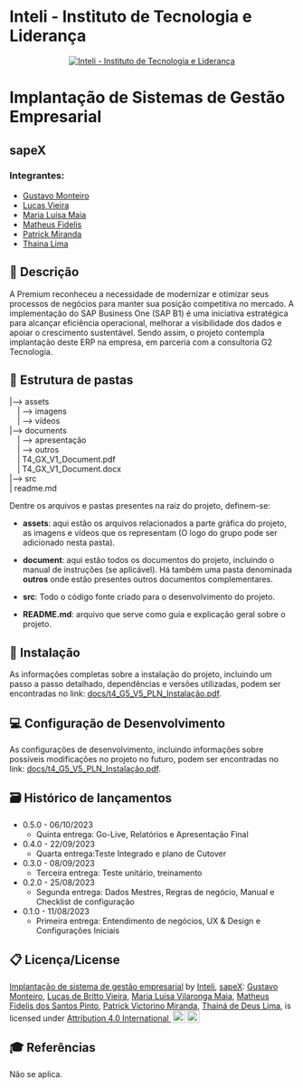 # Inteli - Instituto de Tecnologia e Liderança 

<p align="center">
<a href= "https://www.inteli.edu.br/"><img src="https://s3.amazonaws.com/gupy5/production/companies/26702/career/63484/images/2022-04-28_16-56_logo.png" alt="Inteli - Instituto de Tecnologia e Liderança" border="0"></a>
</p>

# Implantação de Sistemas de Gestão Empresarial 

## sapeX

### Integrantes: 
- <a href="https://www.linkedin.com/in/gustavo-monteiro-1a499919a/">Gustavo Monteiro</a>
- <a href="https://www.linkedin.com/in/lucas-britto-376665208/">Lucas Vieira</a>
- <a href="https://www.linkedin.com/in/maria-lu%C3%ADsa-maia-14384a212/">Maria Luísa Maia</a>
- <a href="https://www.linkedin.com/in/matheus-fidelis-dos-santos-pinto-680520232/">Matheus Fidelis</a>
- <a href="https://www.linkedin.com/in/patrick-miranda/">Patrick Miranda</a>
- <a href="https://www.linkedin.com/in/thainadedeus/">Thaina Lima</a>

## 📝 Descrição

A Premium reconheceu a necessidade de modernizar e otimizar seus processos de negócios para manter sua posição competitiva no mercado. A implementação do SAP Business One (SAP B1) é uma iniciativa estratégica para alcançar eficiência operacional, melhorar a visibilidade dos dados e apoiar o crescimento sustentável. Sendo assim, o projeto contempla implantação deste ERP na empresa, em parceria com a consultoria G2 Tecnologia.

## 📁 Estrutura de pastas

|--> assets<br>
  &emsp;| --> imagens <br>
  &emsp;| --> vídeos <br>
|--> documents<br>
  &emsp;| --> apresentação <br>
  &emsp;| --> outros <br>
  &emsp;| T4_GX_V1_Document.pdf<br>
  &emsp;| T4_GX_V1_Document.docx<br>
|--> src<br>
| readme.md<br>

Dentre os arquivos e pastas presentes na raiz do projeto, definem-se:

- <b>assets</b>: aqui estão os arquivos relacionados a parte gráfica do projeto, as imagens e vídeos que os representam (O logo do grupo pode ser adicionado nesta pasta).

- <b>document</b>: aqui estão todos os documentos do projeto, incluindo o manual de instruções (se aplicável). Há também uma pasta denominada <b>outros</b> onde estão presentes outros documentos complementares.

- <b>src</b>: Todo o código fonte criado para o desenvolvimento do projeto.

- <b>README.md</b>: arquivo que serve como guia e explicação geral sobre o projeto.

## 🔧 Instalação

As informações completas sobre a instalação do projeto, incluindo um passo a passo detalhado, dependências e versões utilizadas, podem ser encontradas no link: [docs/t4_G5_V5_PLN_Instalação.pdf](https://github.com/2023M7T4-Inteli/grupo3/blob/main/documents/Manual%20de%20treinamento_Sapex.pdf).

## 💻 Configuração de Desenvolvimento

As configurações de desenvolvimento, incluindo informações sobre possíveis modificações no projeto no futuro, podem ser encontradas no link: [docs/t4_G5_V5_PLN_Instalação.pdf](https://github.com/2023M7T4-Inteli/grupo3/blob/main/documents/Manual%20de%20treinamento_Sapex.pdf).


## 🗃 Histórico de lançamentos

* 0.5.0 - 06/10/2023
    * Quinta entrega: Go-Live, Relatórios e Apresentação Final
* 0.4.0 - 22/09/2023
    * Quarta entrega:Teste Integrado e plano de Cutover
* 0.3.0 - 08/09/2023
    * Terceira entrega: Teste unitário, treinamento
* 0.2.0 - 25/08/2023
    * Segunda entrega: Dados Mestres, Regras de negócio, Manual e Checklist de configuração
* 0.1.0 - 11/08/2023
    * Primeira entrega: Entendimento de negócios, UX & Design e Configurações Iniciais

	
## 📋 Licença/License

<p xmlns:cc="http://creativecommons.org/ns#" xmlns:dct="http://purl.org/dc/terms/"><a property="dct:title" rel="cc:attributionURL" href="https://github.com/2023M6T4-Inteli">Implantação de sistema de gestão empresarial</a> by <a rel="cc:attributionURL dct:creator" property="cc:attributionName" href="https://github.com/InteliProjects">Inteli</a>, <a rel="cc:attributionURL dct:creator" property="cc:attributionName" href="https://github.com/2023M6T4-Inteli/Projeto5">sapeX</a>: <a href="#">Gustavo Monteiro</a>,  <a href="#">Lucas de Britto Vieira</a>,  <a href="#">Maria Luísa Vilaronga Maia</a>,  <a href="#">Matheus Fidelis dos Santos Pinto</a>,  <a href="#">Patrick Victorino Miranda</a>,  <a href="#">Thainá de Deus Lima</a>,
is licensed under <a href="http://creativecommons.org/licenses/by/4.0/?ref=chooser-v1" target="_blank" rel="license noopener noreferrer" style="display:inline-block;">Attribution 4.0 International <img style="height:22px!important;margin-left:3px;vertical-align:text-bottom;" src="https://mirrors.creativecommons.org/presskit/icons/cc.svg?ref=chooser-v1"><img style="height:22px!important;margin-left:3px;vertical-align:text-bottom;" src="https://mirrors.creativecommons.org/presskit/icons/by.svg?ref=chooser-v1"></a></p>

## 🎓 Referências

Não se aplica.
